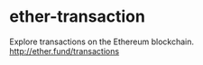 ether-transaction
===============

Explore transactions on the Ethereum blockchain.
http://ether.fund/transactions
